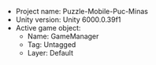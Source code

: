 <!-- UNITY CODE ASSIST INSTRUCTIONS START -->
- Project name: Puzzle-Mobile-Puc-Minas
- Unity version: Unity 6000.0.39f1
- Active game object:
  - Name: GameManager
  - Tag: Untagged
  - Layer: Default
<!-- UNITY CODE ASSIST INSTRUCTIONS END -->